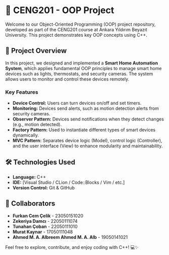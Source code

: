 # 🎯 CENG201 - OOP Project

Welcome to our Object-Oriented Programming (OOP) project repository, developed as part of the CENG201 course at Ankara Yıldırım Beyazıt University. This project demonstrates key OOP concepts using C++.

## 🚀 Project Overview

In this project, we designed and implemented a **Smart Home Automation System**, which applies fundamental OOP principles to manage smart home devices such as lights, thermostats, and security cameras. The system allows users to monitor and control these devices remotely.

### Key Features

- **Device Control:** Users can turn devices on/off and set timers.
- **Monitoring:** Devices send alerts, such as motion detection alerts from security cameras.
- **Observer Pattern:** Devices send notifications when they detect changes (e.g., motion detected).
- **Factory Pattern:** Used to instantiate different types of smart devices dynamically.
- **MVC Pattern:** Separates device logic (Model), control logic (Controller), and the user interface (View) to enhance modularity and maintainability.

## 🛠️ Technologies Used

- **Language:** C++
- **IDE:** [Visual Studio / CLion / Code::Blocks / Vim / etc.]
- **Version Control:** Git & GitHub

## 👥 Collaborators

- **Furkan Cem Çelik** - 23050151020
- **Zekeriya Damcı** - 22050111074
- **Tunahan Çoban** - 22050111010
- **Murat Kaynar** - 17050111048
- **Ahmed M. A. Albreem Ahmed M. A. Alb** - 19050141021

Feel free to explore, contribute, and enjoy coding with C++! 💻✨
